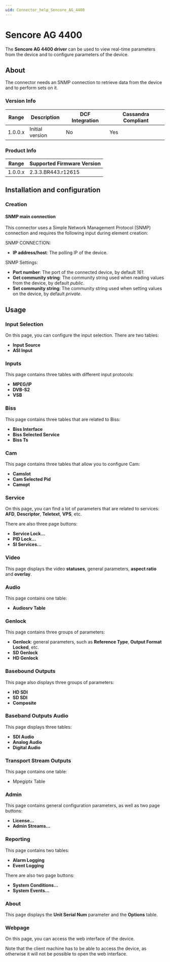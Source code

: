 ```yaml
---
uid: Connector_help_Sencore_AG_4400
---
```


# Sencore AG 4400

The **Sencore AG 4400 driver** can be used to view real-time parameters from the device and to configure parameters of the device.

## About

The connector needs an SNMP connection to retrieve data from the device and to perform sets on it.

### Version Info

| **Range** | **Description** | **DCF Integration** | **Cassandra Compliant** |
|------------------|-----------------|---------------------|-------------------------|
| 1.0.0.x          | Initial version | No                  | Yes                     |

### Product Info

| Range | Supported Firmware Version |
|------------------|-----------------------------|
| 1.0.0.x          | 2.3.3.BR443.r12615          |

## Installation and configuration

### Creation

#### SNMP main connection

This connector uses a Simple Network Management Protocol (SNMP) connection and requires the following input during element creation:

SNMP CONNECTION:

- **IP address/host**: The polling IP of the device.

SNMP Settings:

- **Port number**: The port of the connected device, by default *161*.
- **Get community string**: The community string used when reading values from the device, by default *public*.
- **Set community string**: The community string used when setting values on the device, by default *private*.

## Usage

### Input Selection

On this page, you can configure the input selection. There are two tables:

- **Input Source**
- **ASI Input**

### Inputs

This page contains three tables with different input protocols:

- **MPEG/IP**
- **DVB-S2**
- **VSB**

### Biss

This page contains three tables that are related to Biss:

- **Biss Interface**
- **Biss Selected Service**
- **Biss Ts**

### Cam

This page contains three tables that allow you to configure Cam:

- **Camslot**
- **Cam Selected Pid**
- **Camopt**

### Service

On this page, you can find a lot of parameters that are related to services: **AFD**, **Descriptor**, **Teletext**, **VPS**, etc.

There are also three page buttons:

- **Service Lock...**
- **PID Lock...**
- **SI Services...**

### Video

This page displays the video **statuses**, general parameters, **aspect ratio** and **overlay**.

### Audio

This page contains one table:

- **Audiosrv Table**

### Genlock

This page contains three groups of parameters:

- **Genlock**: general parameters, such as **Reference Type**, **Output Format Locked**, etc.
- **SD Genlock**
- **HD Genlock**

### Basebound Outputs

This page also displays three groups of parameters:

- **HD SDI**
- **SD SDI**
- **Composite**

### Baseband Outputs Audio

This page displays three tables:

- **SDI Audio**
- **Analog Audio**
- **Digital Audio**

### Transport Stream Outputs

This page contains one table:

- Mpegiptx Table

### Admin

This page contains general configuration parameters, as well as two page buttons:

- **License...**
- **Admin Streams...**

### Reporting

This page contains two tables:

- **Alarm Logging**
- **Event Logging**

There are also two page buttons:

- **System Conditions...**
- **System Events...**

### About

This page displays the **Unit Serial Num** parameter and the **Options** table.

### Webpage

On this page, you can access the web interface of the device.

Note that the client machine has to be able to access the device, as otherwise it will not be possible to open the web interface.
